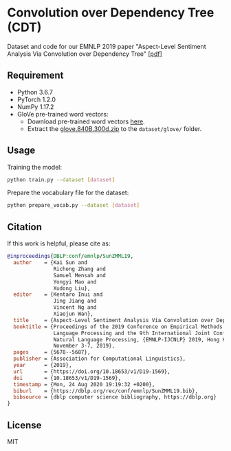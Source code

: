 # Convolution over Dependency Tree (CDT)

Dataset and code for our EMNLP 2019 paper "Aspect-Level Sentiment Analysis Via Convolution over Dependency Tree" [[pdf]](graph_convolutional_networks_for_sentiment_analysis_.pdf)

## Requirement

- Python 3.6.7
- PyTorch 1.2.0
- NumPy 1.17.2
- GloVe pre-trained word vectors:
  - Download pre-trained word vectors [here](https://github.com/stanfordnlp/GloVe#download-pre-trained-word-vectors).
  - Extract the [glove.840B.300d.zip](http://nlp.stanford.edu/data/wordvecs/glove.840B.300d.zip) to the `dataset/glove/` folder.

## Usage

Training the model:

```bash
python train.py --dataset [dataset]
```

Prepare the vocabulary file for the dataset:

```bash
python prepare_vocab.py --dataset [dataset]
```

## Citation

If this work is helpful, please cite as:

```bibtex
@inproceedings{DBLP:conf/emnlp/SunZMML19,
  author    = {Kai Sun and
               Richong Zhang and
               Samuel Mensah and
               Yongyi Mao and
               Xudong Liu},
  editor    = {Kentaro Inui and
               Jing Jiang and
               Vincent Ng and
               Xiaojun Wan},
  title     = {Aspect-Level Sentiment Analysis Via Convolution over Dependency Tree},
  booktitle = {Proceedings of the 2019 Conference on Empirical Methods in Natural
               Language Processing and the 9th International Joint Conference on
               Natural Language Processing, {EMNLP-IJCNLP} 2019, Hong Kong, China,
               November 3-7, 2019},
  pages     = {5678--5687},
  publisher = {Association for Computational Linguistics},
  year      = {2019},
  url       = {https://doi.org/10.18653/v1/D19-1569},
  doi       = {10.18653/v1/D19-1569},
  timestamp = {Mon, 24 Aug 2020 19:19:32 +0200},
  biburl    = {https://dblp.org/rec/conf/emnlp/SunZMML19.bib},
  bibsource = {dblp computer science bibliography, https://dblp.org}
}
```

## License

MIT
